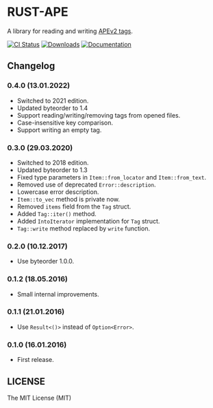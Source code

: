 # RUST-APE

A library for reading and writing [APEv2 tags][1].

[![CI Status](https://img.shields.io/github/actions/workflow/status/rossnomann/rust-ape/ci.yml?style=flat-square)](https://github.com/rossnomann/rust-ape/actions/)
[![Downloads](https://img.shields.io/crates/d/ape.svg?style=flat-square)](https://crates.io/crates/ape/)
[![Documentation](https://img.shields.io/badge/docs-rs-yellowgreen.svg?style=flat-square)](https://docs.rs/ape)

## Changelog

### 0.4.0 (13.01.2022)

- Switched to 2021 edition.
- Updated byteorder to 1.4
- Support reading/writing/removing tags from opened files.
- Case-insensitive key comparison.
- Support writing an empty tag.

### 0.3.0 (29.03.2020)

- Switched to 2018 edition.
- Updated byteorder to 1.3
- Fixed type parameters in `Item::from_locator` and `Item::from_text`.
- Removed use of deprecated `Error::description`.
- Lowercase error description.
- `Item::to_vec` method is private now.
- Removed `items` field from the `Tag` struct.
- Added `Tag::iter()` method.
- Added `IntoIterator` implementation for `Tag` struct.
- `Tag::write` method replaced by `write` function.

### 0.2.0 (10.12.2017)

- Use byteorder 1.0.0.

### 0.1.2 (18.05.2016)

- Small internal improvements.

### 0.1.1 (21.01.2016)

- Use `Result<()>` instead of `Option<Error>`.

### 0.1.0 (16.01.2016)

- First release.

## LICENSE

The MIT License (MIT)

[1]: http://wiki.hydrogenaud.io/index.php?title=APEv2_specification
